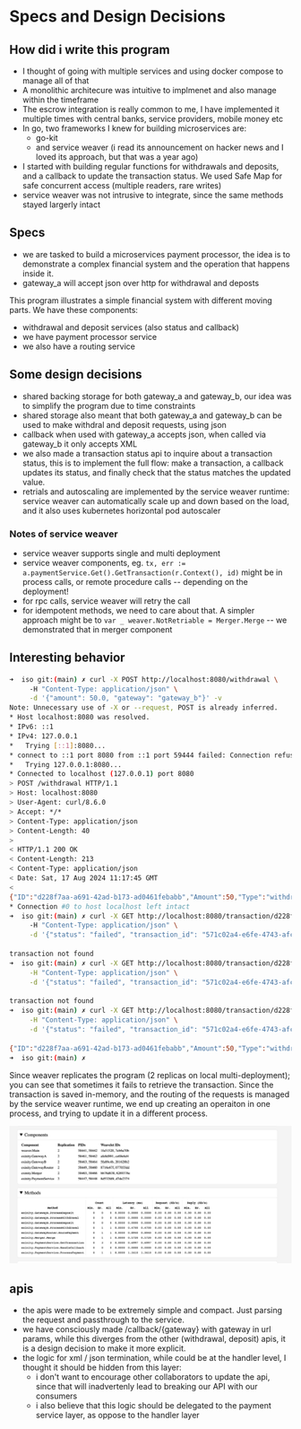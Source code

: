 # Specs and Design Decisions

## How did i write this program

- I thought of going with multiple services and using docker compose to manage all of that
- A monolithic architecure was intuitive to implmenet and also manage within the timeframe
- The escrow integration is really common to me, I have implemented it multiple times with central banks, service providers, mobile money etc
- In go, two frameworks I knew for building microservices are:
  - go-kit
  - and service weaver (i read its announcement on hacker news and I loved its approach, but that was a year ago)
- I started with building regular functions for withdrawals and deposits, and a callback to update the transaction status. We used Safe Map for safe concurrent access (multiple readers, rare writes)
- service weaver was not intrusive to integrate, since the same methods stayed largerly intact


## Specs
- we are tasked to build a microservices payment processor, the idea is to demonstrate a complex financial system and the operation that happens inside it.
- gateway_a will accept json over http for withdrawal and deposts

This program illustrates a simple financial system with different moving parts. We have these components:
- withdrawal and deposit services (also status and callback)
- we have payment processor service
- we also have a routing service



## Some design decisions
- shared backing storage for both gateway_a and gateway_b, our idea was to simplify the program due to time constraints
- shared storage also meant that both gateway_a and gateway_b can be used to make withdral and deposit requests, using json
- callback when used with gateway_a accepts json, when called via gateway_b it only accepts XML
- we also made a transaction status api to inquire about a transaction status, this is to implement the full flow: make a transaction, a callback updates its status, and finally check that the status matches the updated value.
- retrials and autoscaling are implemented by the service weaver runtime: service weaver can automatically scale up and down based on the load, and it also uses kubernetes horizontal pod autoscaler

### Notes of service weaver 
- service weaver supports single and multi deployment
- service weaver components, eg. `tx, err := a.paymentService.Get().GetTransaction(r.Context(), id)` might be in process calls, or remote procedure calls -- depending on the deployment!
- for rpc calls, service weaver will retry the call
- for idempotent methods, we need to care about that. A simpler approach might be to `var _ weaver.NotRetriable = Merger.Merge` -- we demonstrated that in merger component


## Interesting behavior

```sh
➜  iso git:(main) ✗ curl -X POST http://localhost:8080/withdrawal \                                      
     -H "Content-Type: application/json" \
     -d '{"amount": 50.0, "gateway": "gateway_b"}' -v
Note: Unnecessary use of -X or --request, POST is already inferred.
* Host localhost:8080 was resolved.
* IPv6: ::1
* IPv4: 127.0.0.1
*   Trying [::1]:8080...
* connect to ::1 port 8080 from ::1 port 59444 failed: Connection refused
*   Trying 127.0.0.1:8080...
* Connected to localhost (127.0.0.1) port 8080
> POST /withdrawal HTTP/1.1
> Host: localhost:8080
> User-Agent: curl/8.6.0
> Accept: */*
> Content-Type: application/json
> Content-Length: 40
> 
< HTTP/1.1 200 OK
< Content-Length: 213
< Content-Type: application/json
< Date: Sat, 17 Aug 2024 11:17:45 GMT
< 
{"ID":"d228f7aa-a691-42ad-b173-ad0461febabb","Amount":50,"Type":"withdrawal","Status":"pending","Gateway":"gateway_b","CreatedAt":"2024-08-17T14:17:45.562589+03:00","UpdatedAt":"2024-08-17T14:17:45.562589+03:00"}
* Connection #0 to host localhost left intact
➜  iso git:(main) ✗ curl -X GET http://localhost:8080/transaction/d228f7aa-a691-42ad-b173-ad0461febabb \ 
     -H "Content-Type: application/json" \
     -d '{"status": "failed", "transaction_id": "571c02a4-e6fe-4743-afc2-6e4f9af66891"}'

transaction not found
➜  iso git:(main) ✗ curl -X GET http://localhost:8080/transaction/d228f7aa-a691-42ad-b173-ad0461febabb \
     -H "Content-Type: application/json" \
     -d '{"status": "failed", "transaction_id": "571c02a4-e6fe-4743-afc2-6e4f9af66891"}'

transaction not found
➜  iso git:(main) ✗ curl -X GET http://localhost:8080/transaction/d228f7aa-a691-42ad-b173-ad0461febabb \
     -H "Content-Type: application/json" \
     -d '{"status": "failed", "transaction_id": "571c02a4-e6fe-4743-afc2-6e4f9af66891"}'

{"ID":"d228f7aa-a691-42ad-b173-ad0461febabb","Amount":50,"Type":"withdrawal","Status":"pending","Gateway":"gateway_b","CreatedAt":"2024-08-17T14:17:45.562589+03:00","UpdatedAt":"2024-08-17T14:17:45.562589+03:00","XMLResponse":"i am xml response"}
➜  iso git:(main) ✗ 
```

Since weaver replicates the program (2 replicas on local multi-deployment); you can see that sometimes it fails to retrieve the transaction. Since the transaction is saved in-memory, and the routing of the requests is managed by the service weaver runtime, we end up creating an operaiton in one process, and trying to update it in a different process.

![Service weaver dashboard](image.png)

## apis 

- the apis were made to be extremely simple and compact. Just parsing the request and passthrough to the service.
- we have consciously made /callback/{gateway} with gateway in url params, while this diverges from the other (withdrawal, deposit) apis, it is a design decision to make it more explicit.
- the logic for xml / json termination, while could be at the handler level, I thought it should be hidden from this layer:
    - i don't want to encourage other collaborators to update the api, since that will inadvertenly lead to breaking our API with our consumers
    - i also believe that this logic should be delegated to the payment service layer, as oppose to the handler layer